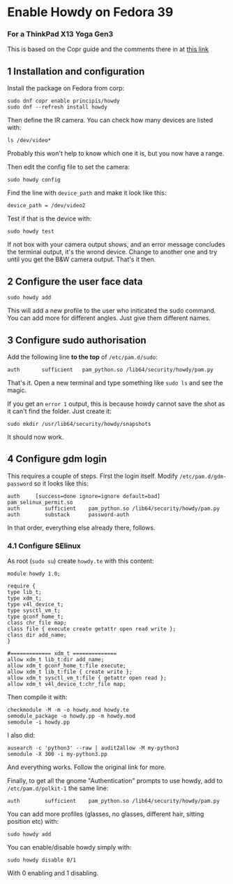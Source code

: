 # Enable Howdy on Fedora 39
### For a ThinkPad X13 Yoga Gen3

This is based on the Copr guide and the comments there in at [this link](https://copr.fedorainfracloud.org/coprs/principis/howdy/)

## 1 Installation and configuration

Install the package on Fedora from corp:

~~~
sudo dnf copr enable principis/howdy
sudo dnf --refresh install howdy
~~~

Then define the IR camera. You can check how many devices are listed with:

~~~
ls /dev/video*
~~~

Probably this won't help to know which one it is, but you now have a range. 

Then edit the config file to set the camera:
~~~
sudo howdy config
~~~

Find the line with ```device_path``` and make it look like this:
~~~
device_path = /dev/video2
~~~

Test if that is the device with:
~~~
sudo howdy test
~~~
If not box with your camera output shows, and an error message concludes the terminal output, it's the wrond device. 
Change to another one and try until you get the B&W camera output. That's it then.

## 2 Configure the user face data
~~~
sudo howdy add
~~~
This will add a new profile to the user who initicated the sudo command. You can add more for different angles. Just give them different names.

## 3 Configure sudo authorisation
Add the following line **to the top** of ```/etc/pam.d/sudo```:
~~~
auth       sufficient   pam_python.so /lib64/security/howdy/pam.py
~~~
That's it. Open a new terminal and type something like ```sudo ls``` and see the magic.

If you get an ```error 1``` output, this is because howdy cannot save the shot as it can't find the folder.
Just create it:
~~~
sudo mkdir /usr/lib64/security/howdy/snapshots
~~~

It should now work.


## 4 Configure gdm login
This requires a couple of steps. First the login itself.
Modify ```/etc/pam.d/gdm-password``` so it looks like this:
~~~
auth     [success=done ignore=ignore default=bad] pam_selinux_permit.so
auth        sufficient    pam_python.so /lib64/security/howdy/pam.py
auth        substack      password-auth
~~~

In that order, everything else already there, follows.
### 4.1 Configure SElinux

As root (```sudo su```) create ```howdy.te``` with this content:
~~~
module howdy 1.0;

require {
type lib_t;
type xdm_t;
type v4l_device_t;
type sysctl_vm_t;
type gconf_home_t;
class chr_file map;
class file { execute create getattr open read write };
class dir add_name;
}

#============= xdm_t ==============
allow xdm_t lib_t:dir add_name;
allow xdm_t gconf_home_t:file execute;
allow xdm_t lib_t:file { create write };
allow xdm_t sysctl_vm_t:file { getattr open read };
allow xdm_t v4l_device_t:chr_file map;
~~~

Then compile it with:
~~~
checkmodule -M -m -o howdy.mod howdy.te
semodule_package -o howdy.pp -m howdy.mod
semodule -i howdy.pp
~~~

I also did:
~~~
ausearch -c 'python3' --raw | audit2allow -M my-python3
semodule -X 300 -i my-python3.pp
~~~

And everything works. Follow the original link for more.

Finally, to get all the gnome "Authentication" prompts to use howdy, 
add to ```/etc/pam.d/polkit-1``` the same line:

~~~
auth        sufficient    pam_python.so /lib64/security/howdy/pam.py
~~~

You can add more profiles (glasses, no glasses, different hair, sitting position etc) with:
~~~
sudo howdy add
~~~

You can enable/disable howdy simply with:
~~~
sudo howdy disable 0/1
~~~

With 0 enabling and 1 disabling.




